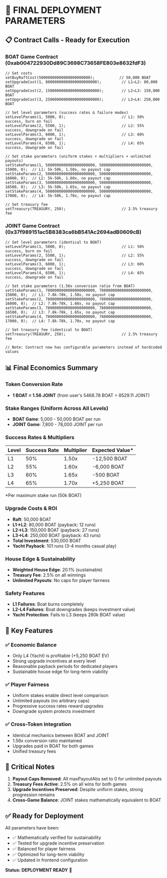 # 🚀 FINAL DEPLOYMENT PARAMETERS

## 📋 Contract Calls - Ready for Execution

### BOAT Game Contract (0xab004722930Dd89C3698C73658FE803e8632fdF3)

```solidity
// Set costs
setBuyRaftCost(50000000000000000000000);           // 50,000 BOAT
setUpgradeCost(1, 80000000000000000000000);         // L1→L2: 80,000 BOAT  
setUpgradeCost(2, 150000000000000000000000);        // L2→L3: 150,000 BOAT
setUpgradeCost(3, 250000000000000000000000);        // L3→L4: 250,000 BOAT

// Set level parameters (success rates & failure modes)
setLevelParams(1, 5000, 0);                         // L1: 50% success, burn on fail
setLevelParams(2, 5500, 1);                         // L2: 55% success, downgrade on fail
setLevelParams(3, 6000, 1);                         // L3: 60% success, downgrade on fail
setLevelParams(4, 6500, 1);                         // L4: 65% success, downgrade on fail

// Set stake parameters (uniform stakes + multipliers + unlimited payouts)
setStakeParams(1, 5000000000000000000000, 50000000000000000000000, 15000, 0);  // L1: 5k-50k, 1.50x, no payout cap
setStakeParams(2, 5000000000000000000000, 50000000000000000000000, 16000, 0);  // L2: 5k-50k, 1.60x, no payout cap
setStakeParams(3, 5000000000000000000000, 50000000000000000000000, 16500, 0);  // L3: 5k-50k, 1.65x, no payout cap
setStakeParams(4, 5000000000000000000000, 50000000000000000000000, 17000, 0);  // L4: 5k-50k, 1.70x, no payout cap

// Set treasury fee
setTreasury(TREASURY, 250);                         // 2.5% treasury fee
```

### JOINT Game Contract (0x37f989151ac5B8383ca6bB541Ac2694adB0609cB)

```solidity
// Set level parameters (identical to BOAT)
setLevelParams(1, 5000, 0);                         // L1: 50% success, burn on fail
setLevelParams(2, 5500, 1);                         // L2: 55% success, downgrade on fail
setLevelParams(3, 6000, 1);                         // L3: 60% success, downgrade on fail
setLevelParams(4, 6500, 1);                         // L4: 65% success, downgrade on fail

// Set stake parameters (1.56x conversion ratio from BOAT)
setStakeParams(1, 7800000000000000000000, 78000000000000000000000, 15000, 0);  // L1: 7.8k-78k, 1.50x, no payout cap
setStakeParams(2, 7800000000000000000000, 78000000000000000000000, 16000, 0);  // L2: 7.8k-78k, 1.60x, no payout cap
setStakeParams(3, 7800000000000000000000, 78000000000000000000000, 16500, 0);  // L3: 7.8k-78k, 1.65x, no payout cap
setStakeParams(4, 7800000000000000000000, 78000000000000000000000, 17000, 0);  // L4: 7.8k-78k, 1.70x, no payout cap

// Set treasury fee (identical to BOAT)
setTreasury(TREASURY, 250);                         // 2.5% treasury fee

// Note: Contract now has configurable parameters instead of hardcoded values
```

## 📊 Final Economics Summary

### Token Conversion Rate
- **1 BOAT = 1.56 JOINT** (from user's 5468.78 BOAT = 8529.11 JOINT)

### Stake Ranges (Uniform Across All Levels)
- **BOAT Game**: 5,000 - 50,000 BOAT per run
- **JOINT Game**: 7,800 - 78,000 JOINT per run

### Success Rates & Multipliers
| Level | Success Rate | Multiplier | Expected Value* |
|-------|-------------|------------|----------------|
| L1    | 50%         | 1.50x      | -12,500 BOAT   |
| L2    | 55%         | 1.60x      | -6,000 BOAT    |
| L3    | 60%         | 1.65x      | -500 BOAT      |
| L4    | 65%         | 1.70x      | +5,250 BOAT    |

*Per maximum stake run (50k BOAT)

### Upgrade Costs & ROI
- **Raft**: 50,000 BOAT
- **L1→L2**: 80,000 BOAT (payback: 12 runs)
- **L2→L3**: 150,000 BOAT (payback: 27 runs) 
- **L3→L4**: 250,000 BOAT (payback: 43 runs)
- **Total Investment**: 530,000 BOAT
- **Yacht Payback**: 101 runs (3-4 months casual play)

### House Edge & Sustainability
- **Weighted House Edge**: 20.1% (sustainable)
- **Treasury Fee**: 2.5% on all winnings
- **Unlimited Payouts**: No caps for player fairness

### Safety Features
- **L1 Failures**: Boat burns completely
- **L2-L4 Failures**: Boat downgrades (keeps investment value)
- **Yacht Protection**: Fails to L3 (keeps 280k BOAT value)

## 🎯 Key Features

### ✅ Economic Balance
- Only L4 (Yacht) is profitable (+5,250 BOAT EV)
- Strong upgrade incentives at every level
- Reasonable payback periods for dedicated players
- Sustainable house edge for long-term viability

### ✅ Player Fairness  
- Uniform stakes enable direct level comparison
- Unlimited payouts (no arbitrary caps)
- Progressive success rates reward upgrades
- Downgrade system protects investment

### ✅ Cross-Token Integration
- Identical mechanics between BOAT and JOINT
- 1.56x conversion ratio maintained
- Upgrades paid in BOAT for both games
- Unified treasury fees

## 🚨 Critical Notes

1. **Payout Caps Removed**: All maxPayoutAbs set to 0 for unlimited payouts
2. **Treasury Fees Active**: 2.5% on all wins for both games  
3. **Upgrade Incentives Preserved**: Despite uniform stakes, strong progression remains
4. **Cross-Game Balance**: JOINT stakes mathematically equivalent to BOAT

## ✅ Ready for Deployment

All parameters have been:
- ✅ Mathematically verified for sustainability
- ✅ Tested for upgrade incentive preservation  
- ✅ Balanced for player fairness
- ✅ Optimized for long-term viability
- ✅ Updated in frontend configuration

**Status: DEPLOYMENT READY** 🚀
